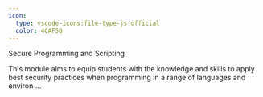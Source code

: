 ```yaml
---
icon:
  type: vscode-icons:file-type-js-official
  color: 4CAF50
---
```

Secure Programming and Scripting

This module aims to equip students with the knowledge and skills to apply best security practices when programming in a range of languages and environ ... 
